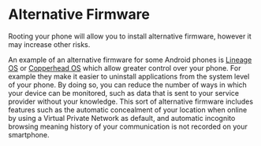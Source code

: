 [Title]: # (Alternative Firmware)
[Difficulty]: # (Expert)
[Order]: # (10)

# Alternative Firmware

Rooting your phone will allow you to install alternative firmware, however it may increase other risks.

An example of an alternative firmware for some Android phones is [Lineage OS](https://www.lineageos.org/) or [Copperhead OS](https://copperhead.co) which allow greater control over your phone. For example they make it easier to uninstall applications from the system level of your phone. By doing so, you can reduce the number of ways in which your device can be monitored, such as data that is sent to your service provider without your knowledge. This sort of alternative firmware includes features such as the automatic concealment of your location when online by using a Virtual Private Network as default, and automatic incognito browsing meaning history of your communication is not recorded on your smartphone. 
